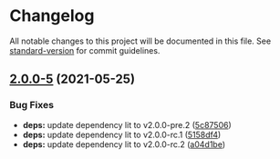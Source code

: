 # Changelog

All notable changes to this project will be documented in this file. See [standard-version](https://github.com/conventional-changelog/standard-version) for commit guidelines.

## [2.0.0-5](https://github.com/alangdm/helium-animated-pages/compare/v2.0.0-4...v2.0.0-5) (2021-05-25)


### Bug Fixes

* **deps:** update dependency lit to v2.0.0-pre.2 ([5c87506](https://github.com/alangdm/helium-animated-pages/commit/5c87506d4c11e967911b9794f1402153c4bd9ce3))
* **deps:** update dependency lit to v2.0.0-rc.1 ([5158df4](https://github.com/alangdm/helium-animated-pages/commit/5158df4725f0eccf5b3f215d4e0a5015b44558bb))
* **deps:** update dependency lit to v2.0.0-rc.2 ([a04d1be](https://github.com/alangdm/helium-animated-pages/commit/a04d1bea24693503e4ff0e44a7bff339962deaaa))
